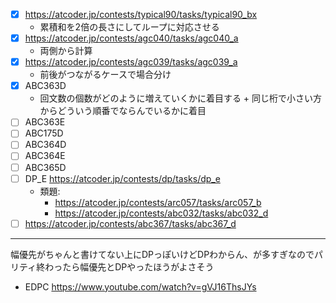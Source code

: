 - [x] https://atcoder.jp/contests/typical90/tasks/typical90_bx
  - 累積和を2倍の長さにしてループに対応させる
- [x] https://atcoder.jp/contests/agc040/tasks/agc040_a
  - 両側から計算
- [x] https://atcoder.jp/contests/agc039/tasks/agc039_a
  - 前後がつながるケースで場合分け
- [x] ABC363D
  - 回文数の個数がどのように増えていくかに着目する + 同じ桁で小さい方からどういう順番でならんでいるかに着目
- [ ] ABC363E
- [ ] ABC175D
- [ ] ABC364D
- [ ] ABC364E
- [ ] ABC365D
- [ ] DP_E https://atcoder.jp/contests/dp/tasks/dp_e
  - 類題:
    - https://atcoder.jp/contests/arc057/tasks/arc057_b
    - https://atcoder.jp/contests/abc032/tasks/abc032_d
- [ ] https://atcoder.jp/contests/abc367/tasks/abc367_d

-------------
幅優先がちゃんと書けてない上にDPっぽいけどDPわからん、が多すぎなのでパリティ終わったら幅優先とDPやったほうがよさそう
- EDPC
https://www.youtube.com/watch?v=gVJ16ThsJYs
